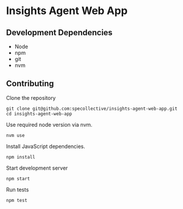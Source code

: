 # Insights Agent Web App

## Development Dependencies
- Node
- npm
- git
- nvm

## Contributing

Clone the repository

```
git clone git@github.com:specollective/insights-agent-web-app.git
cd insights-agent-web-app
```

Use required node version via nvm.

```
nvm use
```

Install JavaScript dependencies.

```
npm install
```

Start development server

```
npm start
```

Run tests

```
npm test
```
